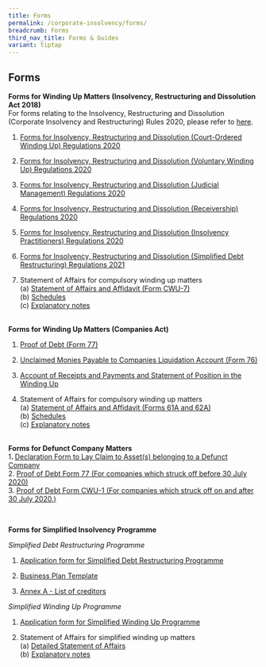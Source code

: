 ```yaml
---
title: Forms
permalink: /corporate-insolvency/forms/
breadcrumb: Forms
third_nav_title: Forms & Guides
variant: tiptap
---
```

<h2>Forms</h2>
<p><strong>Forms for Winding Up Matters (Insolvency, Restructuring and Dissolution Act 2018)</strong>
<br>For forms relating to the Insolvency, Restructuring and Dissolution (Corporate
Insolvency and Restructuring) Rules 2020, please refer to <a href="https://sso.agc.gov.sg/SL/IRDA2018-S603-2020/Uncommenced/20200729132927?DocDate=20200727&amp;ValidDt=20200730" rel="noopener noreferrer nofollow" target="_blank">here</a>.
<br>
</p>
<ol>
<li>
<p><a href="/files/Forms%20-%20IRD%20(Court-Ordered%20Winding%20Up)%20Reg%202020.pdf" rel="noopener noreferrer nofollow" target="_blank">Forms for Insolvency, Restructuring and Dissolution (Court-Ordered Winding Up) Regulations 2020</a>
<br>
</p>
</li>
<li>
<p><a href="/files/Forms%20-%20IRD%20(Voluntary%20Winding%20Up)%20Reg%202020.pdf" rel="noopener noreferrer nofollow" target="_blank">Forms for Insolvency, Restructuring and Dissolution (Voluntary Winding Up) Regulations 2020</a>
<br>
</p>
</li>
<li>
<p><a href="/files/Forms%20-%20IRD%20(Judicial%20Management)%20Reg%202020.pdf" rel="noopener noreferrer nofollow" target="_blank">Forms for Insolvency, Restructuring and Dissolution (Judicial Management) Regulations 2020</a>
<br>
</p>
</li>
<li>
<p><a href="/files/Forms%20-%20IRD%20(Receivership)%20Regs%202020.pdf" rel="noopener noreferrer nofollow" target="_blank">Forms for Insolvency, Restructuring and Dissolution (Receivership) Regulations 2020</a>
<br>
</p>
</li>
<li>
<p><a href="/files/Forms%20-%20IRD%20(IP)%20Regs%202020.pdf" rel="noopener noreferrer nofollow" target="_blank">Forms for Insolvency, Restructuring and Dissolution (Insolvency Practitioners) Regulations 2020</a>
<br>
</p>
</li>
<li>
<p><a href="/files/Form%20-%20IRD%20(SDRP)%20Reg%202021.pdf" rel="noopener noreferrer nofollow" target="_blank">Forms for Insolvency, Restructuring and Dissolution (Simplified Debt Restructuring) Regulations 2021</a>
<br>
</p>
</li>
<li>
<p>Statement of Affairs for compulsory winding up matters
<br>(a) <a href="/files/CWU-7%20Statement%20of%20Affairs%20summary_affidavit.docx" rel="noopener noreferrer nofollow" target="_blank">Statement of Affairs and Affidavit (Form CWU-7)</a>
<br>(b) <a href="/files/CWU-7%20SA%20schedules.xlsx" rel="noopener noreferrer nofollow" target="_blank">Schedules</a>
<br>(c) <a href="/files/CWU-7%20SA%20explanatory%20notes.pdf" rel="noopener noreferrer nofollow" target="_blank">Explanatory notes</a>
<br>
<br>
</p>
</li>
</ol>
<p><strong>Forms for Winding Up Matters (Companies Act)</strong>
</p>
<ol>
<li>
<p><a href="/files/linkclick1664.doc" rel="noopener noreferrer nofollow" target="_blank">Proof of Debt (Form 77)</a>
<br>
</p>
</li>
<li>
<p><a href="/files/UnclaimedMoniespayabletoCompaniesLiquidationAccountForm76.pdf" rel="noopener noreferrer nofollow" target="_blank">Unclaimed Monies Payable to Companies Liquidation Account (Form 76)</a>
<br>
</p>
</li>
<li>
<p><a href="/files/Acountofreceipts&amp;payments.pdf" rel="noopener noreferrer nofollow" target="_blank">Account of Receipts and Payments and Statement of Position in the Winding Up</a>
<br>
</p>
</li>
<li>
<p>Statement of Affairs for compulsory winding up matters
<br>(a) <a href="/files/linkclickfbe0.doc" rel="noopener noreferrer nofollow" target="_blank">Statement of Affairs and Affidavit (Forms 61A and 62A)</a>
<br>(b) <a href="/files/Schedule_A_L.xls" rel="noopener noreferrer nofollow" target="_blank">Schedules</a>
<br>(c) <a href="/files/linkclick99f4.pdf" rel="noopener noreferrer nofollow" target="_blank">Explanatory notes</a>
<br>
<br>
</p>
</li>
</ol>
<p><strong>Forms for Defunct Company Matters</strong>
<br>1<strong>. </strong><a href="https://io.mlaw.gov.sg/files/Declaration%20Form%20to%20the%20Official%20Receiver%20to%20Lay%20Claims.docx" rel="noopener nofollow" target="_blank">Declaration Form to Lay Claim to Asset(s) belonging to a Defunct Company </a>
<br>2. <a href="/files/linkclick1664.doc" rel="noopener noreferrer nofollow" target="_blank">Proof of Debt Form 77 (For companies which struck off before 30 July 2020)</a>
<br>3. <a href="/files/CWU_1_Proof_of_Debt.pdf" rel="noopener nofollow" target="_blank">Proof of Debt Form CWU-1 (For companies which struck off on and after 30 July 2020.)</a>
<br>
</p>
<p>
<br>
</p>
<p><strong>Forms for Simplified Insolvency Programme</strong>
</p>
<p><em>Simplified Debt Restructuring Programme</em>
<br>
</p>
<ol>
<li>
<p><a href="https://go.gov.sg/uxq6q2" rel="noopener noreferrer nofollow" target="_blank">Application form for Simplified Debt Restructuring Programme</a>
</p>
</li>
<li>
<p><a href="/files/SDRP_Business%20Plan%20Template.docx" rel="noopener noreferrer nofollow" target="_blank">Business Plan Template</a>
<br>
</p>
</li>
<li>
<p><a href="/files/SDRP_Annex%20A_List%20of%20creditors.xls" rel="noopener noreferrer nofollow" target="_blank">Annex A - List of creditors</a>
<br>
</p>
</li>
</ol>
<p><em>Simplified Winding Up Programme</em>
<br>
</p>
<ol data-tight="true" class="tight">
<li>
<p><a href="https://go.gov.sg/im8d1j" rel="noopener noreferrer nofollow" target="_blank">Application form for Simplified Winding Up Programme</a>
</p>
</li>
<li>
<p>Statement of Affairs for simplified winding up matters
<br>(a) <a href="/files/SWUP_Statement%20of%20Affairs.xls" rel="noopener noreferrer nofollow" target="_blank">Detailed Statement of Affairs</a>
<br>(b) <a href="/files/SWUP_SA%20Explanatory%20notes.pdf" rel="noopener noreferrer nofollow" target="_blank">Explanatory notes</a>
<br>
</p>
</li>
</ol>
<p></p>